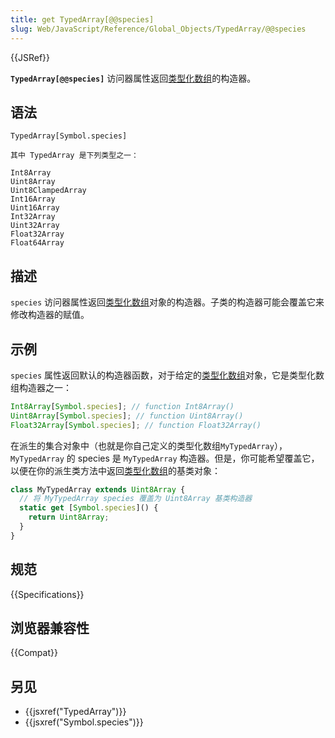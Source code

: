 ```yaml
---
title: get TypedArray[@@species]
slug: Web/JavaScript/Reference/Global_Objects/TypedArray/@@species
---
```


{{JSRef}}

**`TypedArray[@@species]`** 访问器属性返回[类型化数组](/zh-CN/docs/Web/JavaScript/Reference/Global_Objects/TypedArray#TypedArray_objects)的构造器。

## 语法

```plain
TypedArray[Symbol.species]

其中 TypedArray 是下列类型之一：

Int8Array
Uint8Array
Uint8ClampedArray
Int16Array
Uint16Array
Int32Array
Uint32Array
Float32Array
Float64Array
```

## 描述

`species` 访问器属性返回[类型化数组](/zh-CN/docs/Web/JavaScript/Reference/Global_Objects/TypedArray#TypedArray_objects)对象的构造器。子类的构造器可能会覆盖它来修改构造器的赋值。

## 示例

`species` 属性返回默认的构造器函数，对于给定的[类型化数组](/zh-CN/docs/Web/JavaScript/Reference/Global_Objects/TypedArray#TypedArray_objects)对象，它是类型化数组构造器之一：

```js
Int8Array[Symbol.species]; // function Int8Array()
Uint8Array[Symbol.species]; // function Uint8Array()
Float32Array[Symbol.species]; // function Float32Array()
```

在派生的集合对象中（也就是你自己定义的类型化数组`MyTypedArray`）， `MyTypedArray` 的 species 是 `MyTypedArray` 构造器。但是，你可能希望覆盖它，以便在你的派生类方法中返回[类型化数组](/zh-CN/docs/Web/JavaScript/Reference/Global_Objects/TypedArray#TypedArray_objects)的基类对象：

```js
class MyTypedArray extends Uint8Array {
  // 将 MyTypedArray species 覆盖为 Uint8Array 基类构造器
  static get [Symbol.species]() {
    return Uint8Array;
  }
}
```

## 规范

{{Specifications}}

## 浏览器兼容性

{{Compat}}

## 另见

- {{jsxref("TypedArray")}}
- {{jsxref("Symbol.species")}}
